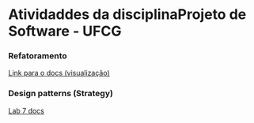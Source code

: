 # Atividaddes da disciplinaProjeto de Software - UFCG  

### Refatoramento

[Link para o docs (visualização)](https://docs.google.com/document/d/14gBZobGuiL_aJ-OajFCjq8M6ctpc2985LPR0uCjbqzc/edit?usp=sharing)  

### Design patterns (Strategy)

[Lab 7 docs](https://docs.google.com/document/d/1DG7_ctfdxrA08NzqMEz3sLwvceON9cxvVQeKsAm_mh4/edit?usp=sharing)
